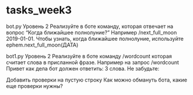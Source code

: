 # tasks_week3

bot.py 
Уровень 2
Реализуйте в боте команду, которая отвечает на вопрос “Когда ближайшее полнолуние?” Например /next_full_moon 2019-01-01. 
Чтобы узнать, когда ближайшее полнолуние, используйте ephem.next_full_moon(ДАТА)

bot1.py
Уровень 2
Реализуйте в боте команду /wordcount которая считает слова в присланной фразе. Например на запрос /wordcount Привет как дела бот должен ответить: 3 слова. Не забудьте:

Добавить проверки на пустую строку
Как можно обмануть бота, какие еще проверки нужны?
